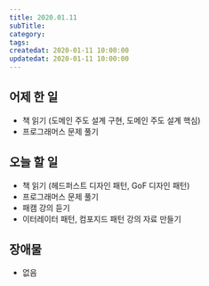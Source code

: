 ```yaml
---
title: 2020.01.11
subTitle: 
category: 
tags: 
createdat: 2020-01-11 10:00:00
updatedat: 2020-01-11 10:00:00
---
```


## 어제 한 일

* 책 읽기 (도메인 주도 설계 구현, 도메인 주도 설계 핵심)
* 프로그래머스 문제 풀기

## 오늘 할 일

* 책 읽기 (헤드퍼스트 디자인 패턴, GoF 디자인 패턴)
* 프로그래머스 문제 풀기
* 패캠 강의 듣기
* 이터레이터 패턴, 컴포지드 패턴 강의 자료 만들기

## 장애물

* 없음
